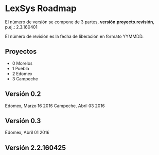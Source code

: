 LexSys Roadmap
==============

El número de versión se compone de 3 partes,
__versión__.__proyecto__.__revisión__, p.ej.: 2.3.160401


El número de revisión es la fecha de liberación en formato YYMMDD.


Proyectos
---------

  * 0 Morelos
  * 1 Puebla
  * 2 Edomex
  * 3 Campeche


Versión 0.2
-----------

Edomex, Marzo 16 2016
Campeche, Abril 03 2016


Versión 0.3
-----------

Edomex, Abril 01 2016


Versión 2.2.160425
------------------


